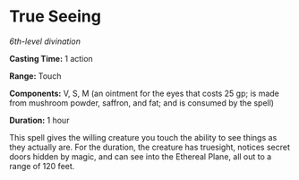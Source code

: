 <title>True Seeing</title>

# True Seeing

_6th-level divination_

**Casting Time:** 1 action

**Range:** Touch

**Components:** V, S, M (an ointment for the
eyes that costs 25 gp; is made from mushroom
powder, saffron, and fat; and is consumed by
the spell)

**Duration:** 1 hour

This spell gives the willing creature you
touch the ability to see things as they
actually are. For the duration, the creature
has truesight, notices secret doors hidden by
magic, and can see into the Ethereal Plane,
all out to a range of 120 feet.




